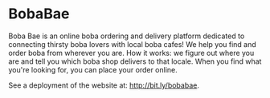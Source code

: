 # BobaBae

Boba Bae is an online boba ordering and delivery platform dedicated to connecting thirsty boba lovers with local boba cafes! We help you find and order boba from wherever you are. How it works: we figure out where you are and tell you which boba shop delivers to that locale. When you find what you're looking for, you can place your order online. 

See a deployment of the website at: http://bit.ly/bobabae.
